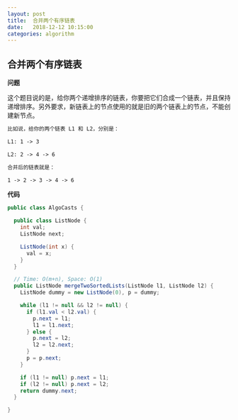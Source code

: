 ```yaml
---
layout: post
title:  合并两个有序链表
date:   2018-12-12 10:15:00
categories: algorithm
---
```


## 合并两个有序链表

**问题**

这个题目说的是，给你两个递增排序的链表，你要把它们合成一个链表，并且保持递增排序。另外要求，新链表上的节点使用的就是旧的两个链表上的节点，不能创建新节点。

```markdown
比如说，给你的两个链表 L1 和 L2，分别是：

L1: 1 -> 3

L2: 2 -> 4 -> 6

合并后的链表就是：

1 -> 2 -> 3 -> 4 -> 6
```

**代码**

```java
public class AlgoCasts {

  public class ListNode {
    int val;
    ListNode next;

    ListNode(int x) {
      val = x;
    }
  }

  // Time: O(m+n), Space: O(1)
  public ListNode mergeTwoSortedLists(ListNode l1, ListNode l2) {
    ListNode dummy = new ListNode(0), p = dummy;

    while (l1 != null && l2 != null) {
      if (l1.val < l2.val) {
        p.next = l1;
        l1 = l1.next;
      } else {
        p.next = l2;
        l2 = l2.next;
      }
      p = p.next;
    }

    if (l1 != null) p.next = l1;
    if (l2 != null) p.next = l2;
    return dummy.next;
  }

}
```

